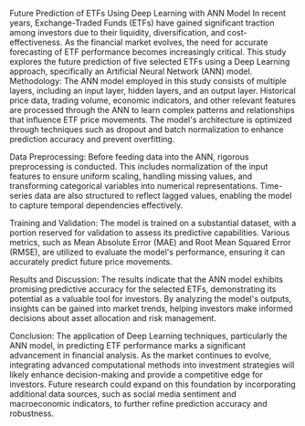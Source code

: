 Future Prediction of ETFs Using Deep Learning with ANN Model
In recent years, Exchange-Traded Funds (ETFs) have gained significant traction among investors due to their liquidity, diversification, and cost-effectiveness. As the financial market evolves, the need for accurate forecasting of ETF performance becomes increasingly critical. This study explores the future prediction of five selected ETFs using a Deep Learning approach, specifically an Artificial Neural Network (ANN) model.
Methodology: The ANN model employed in this study consists of multiple layers, including an input layer, hidden layers, and an output layer. Historical price data, trading volume, economic indicators, and other relevant features are processed through the ANN to learn complex patterns and relationships that influence ETF price movements. The model's architecture is optimized through techniques such as dropout and batch normalization to enhance prediction accuracy and prevent overfitting.

Data Preprocessing: Before feeding data into the ANN, rigorous preprocessing is conducted. This includes normalization of the input features to ensure uniform scaling, handling missing values, and transforming categorical variables into numerical representations. Time-series data are also structured to reflect lagged values, enabling the model to capture temporal dependencies effectively.

Training and Validation: The model is trained on a substantial dataset, with a portion reserved for validation to assess its predictive capabilities. Various metrics, such as Mean Absolute Error (MAE) and Root Mean Squared Error (RMSE), are utilized to evaluate the model's performance, ensuring it can accurately predict future price movements.

Results and Discussion: The results indicate that the ANN model exhibits promising predictive accuracy for the selected ETFs, demonstrating its potential as a valuable tool for investors. By analyzing the model's outputs, insights can be gained into market trends, helping investors make informed decisions about asset allocation and risk management.

Conclusion: The application of Deep Learning techniques, particularly the ANN model, in predicting ETF performance marks a significant advancement in financial analysis. As the market continues to evolve, integrating advanced computational methods into investment strategies will likely enhance decision-making and provide a competitive edge for investors. Future research could expand on this foundation by incorporating additional data sources, such as social media sentiment and macroeconomic indicators, to further refine prediction accuracy and robustness.
